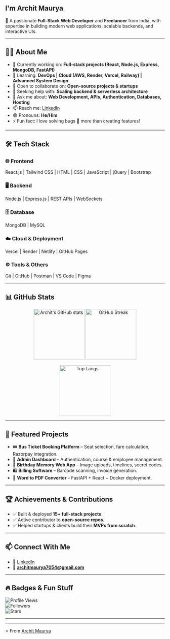 ## I'm Archit Maurya  

🚀 A passionate **Full-Stack Web Developer** and **Freelancer** from India, with expertise in building modern web applications, scalable backends, and interactive UIs.  

---

## 👨‍💻 About Me
- 🔭 Currently working on: **Full-stack projects (React, Node.js, Express, MongoDB, FastAPI)**  
- 🌱 Learning: **DevOps | Cloud (AWS, Render, Vercel, Railway) | Advanced System Design**  
- 👯 Open to collaborate on: **Open-source projects & startups**  
- 🤔 Seeking help with: **Scaling backend & serverless architecture**  
- 💬 Ask me about: **Web Development, APIs, Authentication, Databases, Hosting**  
- 📫 Reach me: [LinkedIn](https://www.linkedin.com/in/archit-maurya-2a7350226/)  
- 😄 Pronouns: **He/Him**  
- ⚡ Fun fact: I love solving bugs 🐞 more than creating features!  

---

## 🛠️ Tech Stack  

### 🌐 Frontend  
React.js | Tailwind CSS | HTML | CSS | JavaScript | jQuery | Bootstrap  

### 🖥️ Backend  
Node.js | Express.js | REST APIs | WebSockets  

### 🗄️ Database  
MongoDB | MySQL  

### ☁️ Cloud & Deployment  
Vercel | Render | Netlify | GitHub Pages  

### ⚙️ Tools & Others  
Git | GitHub | Postman | VS Code | Figma  

---

## 📊 GitHub Stats  

<p align="center">
  <img src="https://github-readme-stats.vercel.app/api?username=Architmaurya&show_icons=true&theme=radical&count_private=true&include_all_commits=true" alt="Archit's GitHub stats" height="160"/>
  <img src="https://github-readme-streak-stats.herokuapp.com/?user=Architmaurya&theme=radical" alt="GitHub Streak" height="160"/>
</p>

<p align="center">
  <img src="https://github-readme-stats.vercel.app/api/top-langs/?username=Architmaurya&layout=compact&theme=radical" alt="Top Langs" height="160"/>
</p>

---

## 🌟 Featured Projects  
- 🎟️ **Bus Ticket Booking Platform** – Seat selection, fare calculation, Razorpay integration.  
- 📂 **Admin Dashboard** – Authentication, course & employee management.  
- 🎉 **Birthday Memory Web App** – Image uploads, timelines, secret codes.  
- 🛍️ **Billing Software** – Barcode scanning, invoice generation.  
- 📑 **Word to PDF Converter** – FastAPI + React + Docker deployment.  

---

## 🏆 Achievements & Contributions  
- ✅ Built & deployed **15+ full-stack projects**.  
- ✅ Active contributor to **open-source repos**.  
- ✅ Helped startups & clients build their **MVPs from scratch**.  

---

## 📫 Connect With Me  
- 💼 [LinkedIn](https://www.linkedin.com/in/archit-maurya-2a7350226/)  
- 📧 **architmaurya7054@gmail.com**  

---

## 🔥 Badges & Fun Stuff  
![Profile Views](https://komarev.com/ghpvc/?username=Architmaurya&label=Profile%20views&color=0e75b6&style=flat)  
![Followers](https://img.shields.io/github/followers/Architmaurya?label=Followers&style=social)  
![Stars](https://img.shields.io/github/stars/Architmaurya?affiliations=OWNER%2CCOLLABORATOR&style=social)  

---


---

⭐️ From [Archit Maurya](https://github.com/Architmaurya)  
